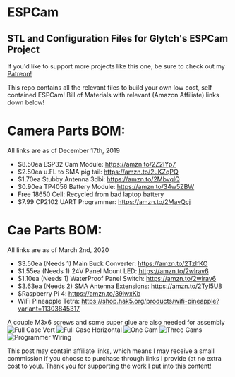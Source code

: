 # ESPCam
## STL and Configuration Files for Glytch's ESPCam Project
If you'd like to support more projects like this one, be sure to check out my [Patreon!](https://patreon.com/glytchtech)

This repo contains all the relevant files to build your own low cost, self contained ESPCam! Bill of Materials with relevant (Amazon Affiliate) links down below! 

# Camera Parts BOM: 
All links are as of December 17th, 2019
* $8.50ea ESP32 Cam Module: https://amzn.to/2Z2IYp7
* $2.50ea u.FL to SMA pig tail: https://amzn.to/2uKZqPQ
* $1.70ea Stubby Antenna 3dbi: https://amzn.to/2MbvqlQ
* $0.90ea TP4056 Battery Module: https://amzn.to/34w5ZBW
* Free 18650 Cell: Recycled from bad laptop battery 
* $7.99 CP2102 UART Programmer: https://amzn.to/2MavQcj

# Cae Parts BOM: 
All links are as of March 2nd, 2020
* $3.50ea (Needs 1) Main Buck Converter: https://amzn.to/2TzlfKO
* $1.55ea (Needs 1) 24V Panel Mount LED: https://amzn.to/2wlrav6
* $1.10ea (Needs 1) WaterProof Panel Switch: https://amzn.to/2wlrav6
* $3.63ea (Needs 2) SMA Antenna Extensions: https://amzn.to/2Tyl5U8
* $Raspberry Pi 4: https://amzn.to/39iwxKb
* WiFi Pineapple Tetra: https://shop.hak5.org/products/wifi-pineapple?variant=11303845317


A couple M3x6 screws and some super glue are also needed for assembly
![Full Case Vert](https://github.com/glytchtech/ESPCam/blob/master/Images/Full%20Case%20Vertical.jpg)
![Full Case Horizontal](https://github.com/glytchtech/ESPCam/blob/master/Images/Full%20Case%20Horizontal.jpg)
![One Cam](https://github.com/glytchtech/ESPCam/blob/master/Images/one%20cam.jpg)
![Three Cams](https://github.com/glytchtech/ESPCam/blob/master/Images/three%20cams.jpg)
![Programmer Wiring](https://github.com/glytchtech/ESPCam/blob/master/Images/ESP32Cam%20Programming%20Wiring.jpg)


This post may contain affiliate links, which means I may receive a small commission if you choose to purchase through links I provide (at no extra cost to you). Thank you for supporting the work I put into this content!
